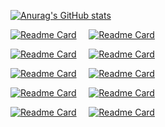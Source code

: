 [![Anurag's GitHub stats](https://github-readme-stats.vercel.app/api?username=Rainbow-Dreamer&include_all_commits=true)](https://github.com/anuraghazra/github-readme-stats)

[![Readme Card](https://github-readme-stats.vercel.app/api/pin/?username=Rainbow-Dreamer&repo=musicpy)](https://github.com/Rainbow-Dreamer/musicpy) &nbsp;&nbsp;&nbsp; [![Readme Card](https://github-readme-stats.vercel.app/api/pin/?username=Rainbow-Dreamer&repo=Ideal-Piano)](https://github.com/Rainbow-Dreamer/Ideal-Piano)

[![Readme Card](https://github-readme-stats.vercel.app/api/pin/?username=Rainbow-Dreamer&repo=ascii-converter)](https://github.com/Rainbow-Dreamer/ascii-converter) &nbsp;&nbsp;&nbsp; [![Readme Card](https://github-readme-stats.vercel.app/api/pin/?username=Rainbow-Dreamer&repo=PVZ_Minimal)](https://github.com/Rainbow-Dreamer/PVZ_Minimal)

[![Readme Card](https://github-readme-stats.vercel.app/api/pin/?username=Rainbow-Dreamer&repo=file_merge_split)](https://github.com/Rainbow-Dreamer/file_merge_split) &nbsp;&nbsp;&nbsp; [![Readme Card](https://github-readme-stats.vercel.app/api/pin/?username=Rainbow-Dreamer&repo=matrix-encrypt)](https://github.com/Rainbow-Dreamer/matrix-encrypt)

[![Readme Card](https://github-readme-stats.vercel.app/api/pin/?username=Rainbow-Dreamer&repo=music_analysis_batch_language)](https://github.com/Rainbow-Dreamer/music_analysis_batch_language) &nbsp;&nbsp;&nbsp; [![Readme Card](https://github-readme-stats.vercel.app/api/pin/?username=Rainbow-Dreamer&repo=password-manager)](https://github.com/Rainbow-Dreamer/password-manager)

[![Readme Card](https://github-readme-stats.vercel.app/api/pin/?username=Rainbow-Dreamer&repo=matrixpro)](https://github.com/Rainbow-Dreamer/matrixpro) &nbsp;&nbsp;&nbsp; [![Readme Card](https://github-readme-stats.vercel.app/api/pin/?username=Rainbow-Dreamer&repo=polynomial)](https://github.com/Rainbow-Dreamer/polynomial)
